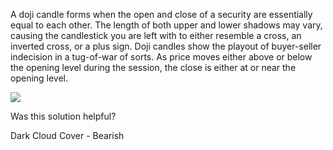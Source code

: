 A doji candle forms when the open and close of a security are essentially equal to each other. The length of both upper and lower shadows may vary, causing the candlestick you are left with to either resemble a cross, an inverted cross, or a plus sign. Doji candles show the playout of buyer-seller indecision in a tug-of-war of sorts. As price moves either above or below the opening level during the session, the close is either at or near the opening level.

![](https://s3.amazonaws.com/cdn.freshdesk.com/data/helpdesk/attachments/production/43140574680/original/Xp7aOIXvJW7K5ISvRgpuU4JMEeANkdhHlA.png?1594035038)

  

Was this solution helpful?

Dark Cloud Cover - Bearish